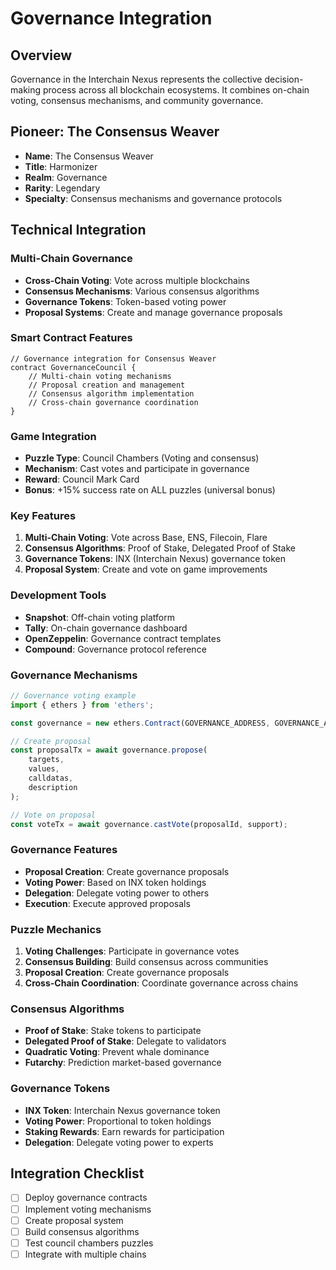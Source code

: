 # Governance Integration

## Overview
Governance in the Interchain Nexus represents the collective decision-making process across all blockchain ecosystems. It combines on-chain voting, consensus mechanisms, and community governance.

## Pioneer: The Consensus Weaver
- **Name**: The Consensus Weaver
- **Title**: Harmonizer
- **Realm**: Governance
- **Rarity**: Legendary
- **Specialty**: Consensus mechanisms and governance protocols

## Technical Integration

### Multi-Chain Governance
- **Cross-Chain Voting**: Vote across multiple blockchains
- **Consensus Mechanisms**: Various consensus algorithms
- **Governance Tokens**: Token-based voting power
- **Proposal Systems**: Create and manage governance proposals

### Smart Contract Features
```solidity
// Governance integration for Consensus Weaver
contract GovernanceCouncil {
    // Multi-chain voting mechanisms
    // Proposal creation and management
    // Consensus algorithm implementation
    // Cross-chain governance coordination
}
```

### Game Integration
- **Puzzle Type**: Council Chambers (Voting and consensus)
- **Mechanism**: Cast votes and participate in governance
- **Reward**: Council Mark Card
- **Bonus**: +15% success rate on ALL puzzles (universal bonus)

### Key Features
1. **Multi-Chain Voting**: Vote across Base, ENS, Filecoin, Flare
2. **Consensus Algorithms**: Proof of Stake, Delegated Proof of Stake
3. **Governance Tokens**: INX (Interchain Nexus) governance token
4. **Proposal System**: Create and vote on game improvements

### Development Tools
- **Snapshot**: Off-chain voting platform
- **Tally**: On-chain governance dashboard
- **OpenZeppelin**: Governance contract templates
- **Compound**: Governance protocol reference

### Governance Mechanisms
```javascript
// Governance voting example
import { ethers } from 'ethers';

const governance = new ethers.Contract(GOVERNANCE_ADDRESS, GOVERNANCE_ABI, provider);

// Create proposal
const proposalTx = await governance.propose(
    targets,
    values,
    calldatas,
    description
);

// Vote on proposal
const voteTx = await governance.castVote(proposalId, support);
```

### Governance Features
- **Proposal Creation**: Create governance proposals
- **Voting Power**: Based on INX token holdings
- **Delegation**: Delegate voting power to others
- **Execution**: Execute approved proposals

### Puzzle Mechanics
1. **Voting Challenges**: Participate in governance votes
2. **Consensus Building**: Build consensus across communities
3. **Proposal Creation**: Create governance proposals
4. **Cross-Chain Coordination**: Coordinate governance across chains

### Consensus Algorithms
- **Proof of Stake**: Stake tokens to participate
- **Delegated Proof of Stake**: Delegate to validators
- **Quadratic Voting**: Prevent whale dominance
- **Futarchy**: Prediction market-based governance

### Governance Tokens
- **INX Token**: Interchain Nexus governance token
- **Voting Power**: Proportional to token holdings
- **Staking Rewards**: Earn rewards for participation
- **Delegation**: Delegate voting power to experts

## Integration Checklist
- [ ] Deploy governance contracts
- [ ] Implement voting mechanisms
- [ ] Create proposal system
- [ ] Build consensus algorithms
- [ ] Test council chambers puzzles
- [ ] Integrate with multiple chains
